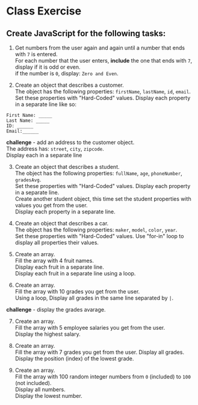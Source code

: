 # Class Exercise

## Create JavaScript for the following tasks:

1. Get numbers from the user again and again until a number that ends with `7` is entered.  
   For each number that the user enters, **include** the one that ends with `7`,  
   display if it is odd or even.  
   if the number is `0`, display: `Zero and Even`.

2. Create an object that describes a customer.  
   The object has the following properties: `firstName`, `lastName`, `id`, `email`.  
   Set these properties with "Hard-Coded" values.
   Display each property in a separate line like so:

```
First Name: _____
Last Name: _____
ID: ______
Email:______
```

**challenge** - add an address to the customer object.  
The address has: `street`, `city`, `zipcode`.  
Display each in a separate line

3. Create an object that describes a student.  
   The object has the following properties: `fullName`, `age`, `phoneNumber`, `gradesAvg`.  
   Set these properties with "Hard-Coded" values.
   Display each property in a separate line.  
   Create another student object, this time set the student properties with values you get from the user.  
   Display each property in a separate line.

4. Create an object that describes a car.  
   The object has the following properties: `maker`, `model`, `color`, `year`.  
   Set these properties with "Hard-Coded" values.
   Use "for-in" loop to display all properties their values.

5. Create an array.  
   Fill the array with 4 fruit names.  
   Display each fruit in a separate line.  
   Display each fruit in a separate line using a loop.

6. Create an array.  
   Fill the array with 10 grades you get from the user.  
   Using a loop, Display all grades in the same line separated by `|`.

**challenge** - display the grades avarage.

7. Create an array.  
   Fill the array with 5 employee salaries you get from the user.  
   Display the highest salary.

8. Create an array.  
   Fill the array with 7 grades you get from the user.
   Display all grades.  
   Display the position (index) of the lowest grade.

9. Create an array.  
   Fill the array with 100 random integer numbers from `0` (included) to `100` (not included).  
   Display all numbers.  
   Display the lowest number.
